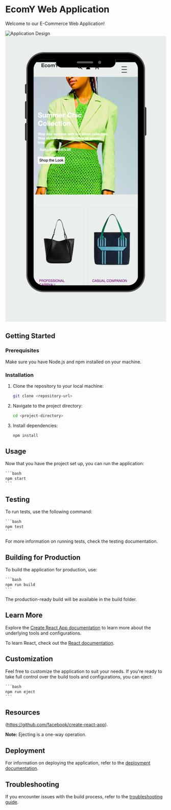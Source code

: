 # EcomY Web Application

Welcome to our E-Commerce Web Application!

![Application Design](./frontend/src/assets/images/brand/ecomy.png)
![Application Design](./frontend/src/assets/images/brand/ecomymobile.png)

## Getting Started

### Prerequisites

Make sure you have Node.js and npm installed on your machine.

### Installation

1. Clone the repository to your local machine:

    ```bash
    git clone <repository-url>
    ```

2. Navigate to the project directory:

    ```bash
    cd <project-directory>
    ```

3. Install dependencies:

    ```bash
    npm install
    ```

## Usage

Now that you have the project set up, you can run the application:

    ```bash
    npm start
    ```

## Testing

To run tests, use the following command:

    ```bash
    npm test
    ```

For more information on running tests, check the testing documentation.

## Building for Production

To build the application for production, use:

    ```bash
    npm run build
    ```

The production-ready build will be available in the build folder.

## Learn More

Explore the [Create React App documentation](https://facebook.github.io/create-react-app/docs/getting-started) to learn more about the underlying tools and configurations.

To learn React, check out the [React documentation](https://reactjs.org/).

## Customization

Feel free to customize the application to suit your needs. If you're ready to take full control over the build tools and configurations, you can eject:

    ```bash
    npm run eject
    ```

## Resources
(https://github.com/facebook/create-react-app).


**Note:** Ejecting is a one-way operation.

## Deployment

For information on deploying the application, refer to the [deployment documentation](https://facebook.github.io/create-react-app/docs/deployment).

## Troubleshooting

If you encounter issues with the build process, refer to the [troubleshooting guide](https://facebook.github.io/create-react-app/docs/troubleshooting#npm-run-build-fails-to-minify).
